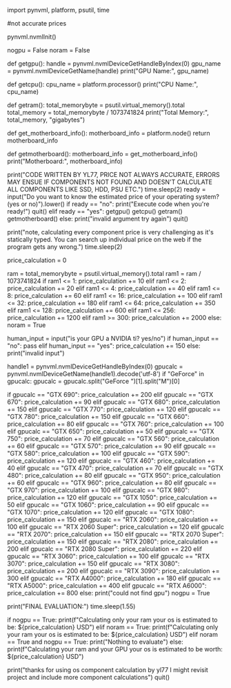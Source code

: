 import pynvml, platform, psutil, time

#not accurate prices

pynvml.nvmlInit()

nogpu = False
noram = False


def getgpu():
    handle = pynvml.nvmlDeviceGetHandleByIndex(0)
    gpu_name = pynvml.nvmlDeviceGetName(handle)
    print("GPU Name:", gpu_name)

def getcpu():
    cpu_name = platform.processor()
    print("CPU Name:", cpu_name)

def getram():
    total_memorybyte = psutil.virtual_memory().total
    total_memory = total_memorybyte / 1073741824
    print("Total Memory:", total_memory, "gigabytes")

def get_motherboard_info():
    motherboard_info = platform.node()
    return motherboard_info

def getmotherboard():
    motherboard_info = get_motherboard_info()
    print("Motherboard:", motherboard_info)


print("CODE WRITTEN BY YL77, PRICE NOT ALWAYS ACCURATE, ERRORS MAY ENSUE IF COMPONENTS NOT FOUND AND DOESN'T CALCULATE ALL COMPONENTS LIKE SSD, HDD, PSU ETC.")
time.sleep(2)
ready = input("Do you want to know the estimated price of your operating system? (yes or no)").lower()
if ready == "no":
    print("Execute code when you're ready!")
    quit()
elif ready == "yes":
    getgpu()
    getcpu()
    getram()
    getmotherboard()
else:
    print("invalid argument try again")
    quit()

print("note, calculating every component price is very challenging as it's statically typed. You can search up individual price on the web if the program gets any wrong.")
time.sleep(2)

price_calculation = 0

ram = total_memorybyte = psutil.virtual_memory().total
ram1 = ram / 1073741824
if ram1 <= 1:
    price_calculation += 10
elif ram1 <= 2:
    price_calculation += 20
elif ram1 <= 4:
    price_calculation += 40
elif ram1 <= 8:
    price_calculation += 60
elif ram1 <= 16:
    price_calculation += 100
elif ram1 <= 32:
    price_calculation += 180
elif ram1 <= 64:
    price_calculation += 350
elif ram1 <= 128:
    price_calculation += 600
elif ram1 <= 256:
    price_calculation += 1200
elif ram1 >= 300:
    price_calculation += 2000
else:
      noram = True

human_input = input("is your GPU a NVIDIA ti? yes/no")
if human_input == "no":
    pass
elif human_input == "yes":
    price_calculation += 150
else:
    print("invalid input")
    

handle1 = pynvml.nvmlDeviceGetHandleByIndex(0)
gpucalc = pynvml.nvmlDeviceGetName(handle1).decode('utf-8')
if "GeForce" in gpucalc:
    gpucalc = gpucalc.split("GeForce ")[1].split("M")[0]

if gpucalc == "GTX 690":
        price_calculation += 200
elif gpucalc == "GTX 670":
        price_calculation += 90
elif gpucalc == "GTX 680":
        price_calculation += 150
elif gpucalc == "GTX 770":
        price_calculation += 120
elif gpucalc == "GTX 780":
        price_calculation += 150
elif gpucalc == "GTX 660":
        price_calculation += 80
elif gpucalc == "GTX 760":
        price_calculation += 100
elif gpucalc == "GTX 650":
        price_calculation += 50
elif gpucalc == "GTX 750":
        price_calculation += 70
elif gpucalc == "GTX 560":
        price_calculation += 60
elif gpucalc == "GTX 570":
        price_calculation += 90
elif gpucalc == "GTX 580":
        price_calculation += 100
elif gpucalc == "GTX 590":
        price_calculation += 120
elif gpucalc == "GTX 460":
        price_calculation += 40
elif gpucalc == "GTX 470":
        price_calculation += 70
elif gpucalc == "GTX 480":
        price_calculation += 80
elif gpucalc == "GTX 950":
        price_calculation += 60
elif gpucalc == "GTX 960":
        price_calculation += 80
elif gpucalc == "GTX 970":
        price_calculation += 100
elif gpucalc == "GTX 980":
        price_calculation += 120
elif gpucalc == "GTX 1050":
        price_calculation += 50
elif gpucalc == "GTX 1060":
        price_calculation += 90
elif gpucalc == "GTX 1070":
        price_calculation += 120
elif gpucalc == "GTX 1080":
        price_calculation += 150
elif gpucalc == "RTX 2060":
        price_calculation += 100
elif gpucalc == "RTX 2060 Super":
        price_calculation += 120
elif gpucalc == "RTX 2070":
        price_calculation += 150
elif gpucalc == "RTX 2070 Super":
        price_calculation += 150
elif gpucalc == "RTX 2080":
        price_calculation += 200
elif gpucalc == "RTX 2080 Super":
        price_calculation += 220
elif gpucalc == "RTX 3060":
        price_calculation += 100
elif gpucalc == "RTX 3070":
        price_calculation += 150
elif gpucalc == "RTX 3080":
        price_calculation += 200
elif gpucalc == "RTX 3090":
        price_calculation += 300
elif gpucalc == "RTX A4000":
        price_calculation += 180
elif gpucalc == "RTX A5000":
        price_calculation += 400
elif gpucalc == "RTX A6000":
        price_calculation += 800
else:
    print("could not find gpu")
    nogpu = True



print("FINAL EVALUATION:")
time.sleep(1.55)

if nogpu == True:
    print(f"Calculating only your ram your os is estimated to be: ${price_calculation} USD")
elif noram == True:
    print(f"Calculating only your ram your os is estimated to be: ${price_calculation} USD")
elif noram == True and nogpu == True:
    print("Nothing to evaluate")
else:
    print(f"Calculating your ram and your GPU your os is estimated to be worth: ${price_calculation} USD")

print("thanks for using os component calculation by yl77 I might revisit project and include more component calculations")
quit()













